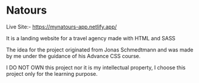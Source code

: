 # Natours
Live Site:- https://mynatours-app.netlify.app/

It is a landing website for a travel agency made with HTML and SASS

The idea for the project originated from Jonas Schmedtmann and was made by me under the guidance of his Advance CSS course.

I DO NOT OWN this project nor it is my intellectual property, I choose this project only for the learning purpose.
